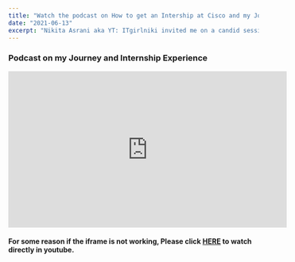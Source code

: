 ```yaml
---
title: "Watch the podcast on How to get an Intership at Cisco and my Journey"
date: "2021-06-13"
excerpt: "Nikita Asrani aka YT: ITgirlniki invited me on a candid session/podcast on how to get an internship at a Fortune-100 company and on my journey to be a SDE."
---
```

### Podcast on my Journey and Internship Experience

<iframe width="560" height="315" src="https://www.youtube.com/embed/6FKvkvze3wo?si=C_hPH0G6MucHTDYJ" title="YouTube video player" frameborder="0" allow="accelerometer; autoplay; clipboard-write; encrypted-media; gyroscope; picture-in-picture; web-share" referrerpolicy="strict-origin-when-cross-origin" allowfullscreen></iframe>

#### For some reason if the iframe is not working, Please click [HERE](https://youtu.be/6FKvkvze3wo?si=C_hPH0G6MucHTDYJ) to watch directly in youtube.
